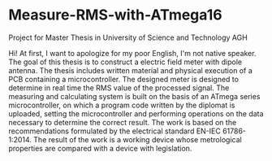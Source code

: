 # Measure-RMS-with-ATmega16
Project for Master Thesis in University of Science and Technology AGH

Hi!
At first, I want to apologize for my poor English, I'm not native speaker.
The goal of this thesis is to construct a electric field meter with dipole antenna. The thesis includes written material and physical execution of a PCB containing a microcontroller. The designed meter is designed to determine in real time the RMS value of the processed signal. The measuring and calculating system is built on the basis of an ATmega series microcontroller, on which a program code written by the diplomat is uploaded, setting the microcontroller and performing operations on the data necessary to determine the correct result. The work is based on the recommendations formulated by the electrical standard EN-IEC 61786-1:2014. The result of the work is a working device whose metrological properties are compared with a device with legislation.
